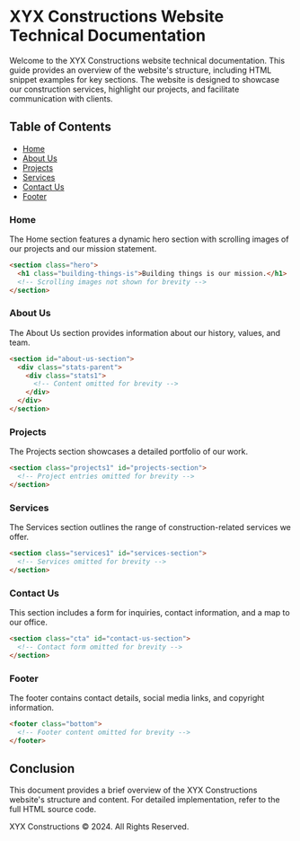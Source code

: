 
# XYX Constructions Website Technical Documentation

Welcome to the XYX Constructions website technical documentation. This guide provides an overview of the website's structure, including HTML snippet examples for key sections. The website is designed to showcase our construction services, highlight our projects, and facilitate communication with clients.

## Table of Contents

- [Home](https://alexgrama22.github.io/PWLabs/)
- [About Us](https://alexgrama22.github.io/PWLabs/#about-us-section)
- [Projects](https://alexgrama22.github.io/PWLabs/#projects-section)
- [Services](https://alexgrama22.github.io/PWLabs/#services-section)
- [Contact Us](https://alexgrama22.github.io/PWLabs/#contact-us-section)
- [Footer](https://alexgrama22.github.io/PWLabs/)

### Home

The Home section features a dynamic hero section with scrolling images of our projects and our mission statement.

```html
<section class="hero">
  <h1 class="building-things-is">Building things is our mission.</h1>
  <!-- Scrolling images not shown for brevity -->
</section>
```

### About Us

The About Us section provides information about our history, values, and team.

```html
<section id="about-us-section">
  <div class="stats-parent">
    <div class="stats1">
      <!-- Content omitted for brevity -->
    </div>
  </div>
</section>
```

### Projects

The Projects section showcases a detailed portfolio of our work.

```html
<section class="projects1" id="projects-section">
  <!-- Project entries omitted for brevity -->
</section>
```

### Services

The Services section outlines the range of construction-related services we offer.

```html
<section class="services1" id="services-section">
  <!-- Services omitted for brevity -->
</section>
```

### Contact Us

This section includes a form for inquiries, contact information, and a map to our office.

```html
<section class="cta" id="contact-us-section">
  <!-- Contact form omitted for brevity -->
</section>
```

### Footer

The footer contains contact details, social media links, and copyright information.

```html
<footer class="bottom">
  <!-- Footer content omitted for brevity -->
</footer>
```

## Conclusion

This document provides a brief overview of the XYX Constructions website's structure and content. For detailed implementation, refer to the full HTML source code.

XYX Constructions © 2024. All Rights Reserved.
